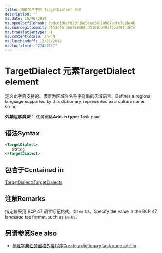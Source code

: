 ```yaml
---
title: 清单文件中的 TargetDialect 元素
description: ''
ms.date: 10/09/2018
ms.openlocfilehash: 3bdcd1d8cfd23f18e5eec5061a987aafe7c2bc4b
ms.sourcegitcommit: 6f53df6f3ee91e084cd5160bb48afbbd49743b7e
ms.translationtype: HT
ms.contentlocale: zh-CN
ms.lasthandoff: 12/22/2018
ms.locfileid: "27432247"
---
```

# <a name="targetdialect-element"></a><span data-ttu-id="fe57a-102">TargetDialect 元素</span><span class="sxs-lookup"><span data-stu-id="fe57a-102">TargetDialect element</span></span>

<span data-ttu-id="fe57a-103">定义此字典支持的、表示为区域性名称字符串的区域语言。</span><span class="sxs-lookup"><span data-stu-id="fe57a-103">Defines a regional language supported by this dictionary, represented as a culture name string.</span></span>

<span data-ttu-id="fe57a-104">**外接程序类型：** 任务窗格</span><span class="sxs-lookup"><span data-stu-id="fe57a-104">**Add-in type:** Task pane</span></span>

## <a name="syntax"></a><span data-ttu-id="fe57a-105">语法</span><span class="sxs-lookup"><span data-stu-id="fe57a-105">Syntax</span></span>

```XML
<TargetDialect>
   string 
</TargetDialect>
```

## <a name="contained-in"></a><span data-ttu-id="fe57a-106">包含于</span><span class="sxs-lookup"><span data-stu-id="fe57a-106">Contained in</span></span>

[<span data-ttu-id="fe57a-107">TargetDialects</span><span class="sxs-lookup"><span data-stu-id="fe57a-107">TargetDialects</span></span>](targetdialects.md)

## <a name="remarks"></a><span data-ttu-id="fe57a-108">注解</span><span class="sxs-lookup"><span data-stu-id="fe57a-108">Remarks</span></span>

<span data-ttu-id="fe57a-109">指定值采用 BCP 47 语言标记格式，如 `en-US`。</span><span class="sxs-lookup"><span data-stu-id="fe57a-109">Specify the value in the BCP 47 language tag format, such as  `en-US`.</span></span>

## <a name="see-also"></a><span data-ttu-id="fe57a-110">另请参阅</span><span class="sxs-lookup"><span data-stu-id="fe57a-110">See also</span></span>

- [<span data-ttu-id="fe57a-111">创建字典任务窗格外接程序</span><span class="sxs-lookup"><span data-stu-id="fe57a-111">Create a dictionary task pane add-in</span></span>](https://docs.microsoft.com/office/dev/add-ins/word/dictionary-task-pane-add-ins)
    
